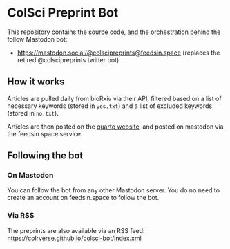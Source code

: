 # ColSci Preprint Bot
<!-- badges: start -->
<!-- badges: end -->

This repository contains the source code, and the orchestration behind the 
follow Mastodon bot:

- https://mastodon.social/@colscipreprints@feedsin.space (replaces the retired @colscipreprints twitter bot)

## How it works

Articles are pulled daily from bioRxiv via their API, filtered based on a list of
necessary keywords (stored in `yes.txt`) and a list of excluded keywords (stored
in `no.txt`).

Articles are then posted on the [quarto website](https://colrverse.github.io/colsci-bot), and posted on mastodon via the feedsin.space service.

## Following the bot

### On Mastodon

You can follow the bot from any other Mastodon server. You do no need to create an account on feedsin.space to follow the bot.

### Via RSS

The preprints are also available via an RSS feed: https://colrverse.github.io/colsci-bot/index.xml

